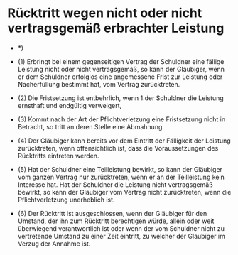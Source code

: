 # Rücktritt wegen nicht oder nicht vertragsgemäß erbrachter Leistung

- *) 

- (1) Erbringt bei einem gegenseitigen Vertrag der Schuldner eine fällige Leistung nicht oder nicht vertragsgemäß, so kann der Gläubiger, wenn er dem Schuldner erfolglos eine angemessene Frist zur Leistung oder Nacherfüllung bestimmt hat, vom Vertrag zurücktreten.

- (2) Die Fristsetzung ist entbehrlich, wenn 1.der Schuldner die Leistung ernsthaft und endgültig verweigert,

- (3) Kommt nach der Art der Pflichtverletzung eine Fristsetzung nicht in Betracht, so tritt an deren Stelle eine Abmahnung.

- (4) Der Gläubiger kann bereits vor dem Eintritt der Fälligkeit der Leistung zurücktreten, wenn offensichtlich ist, dass die Voraussetzungen des Rücktritts eintreten werden.

- (5) Hat der Schuldner eine Teilleistung bewirkt, so kann der Gläubiger vom ganzen Vertrag nur zurücktreten, wenn er an der Teilleistung kein Interesse hat. Hat der Schuldner die Leistung nicht vertragsgemäß bewirkt, so kann der Gläubiger vom Vertrag nicht zurücktreten, wenn die Pflichtverletzung unerheblich ist.

- (6) Der Rücktritt ist ausgeschlossen, wenn der Gläubiger für den Umstand, der ihn zum Rücktritt berechtigen würde, allein oder weit überwiegend verantwortlich ist oder wenn der vom Schuldner nicht zu vertretende Umstand zu einer Zeit eintritt, zu welcher der Gläubiger im Verzug der Annahme ist.

